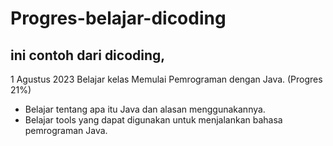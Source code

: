 # Progres-belajar-dicoding
ini contoh dari dicoding, 
--
1 Agustus 2023
Belajar kelas Memulai Pemrograman dengan Java. (Progres 21%)
* Belajar tentang apa itu Java dan alasan menggunakannya.
* Belajar tools yang dapat digunakan untuk menjalankan bahasa pemrograman Java.
